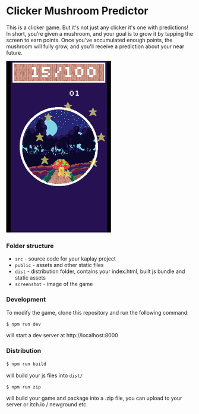 # Clicker Mushroom Predictor

This is a clicker game. But it's not just any clicker it's one with predictions! In short, you’re given a mushroom, and your goal is to grow it by tapping the screen to earn points. Once you've accumulated enough points, the mushroom will fully grow, and you'll receive a prediction about your near future.

![Mushroom Predictor](./screenshot/screenshot.png)

### Folder structure

- `src` - source code for your kaplay project
- `public` - assets and other static files
- `dist` - distribution folder, contains your index.html, built js bundle and static assets
- `screenshot` - image of the game

### Development

To modify the game, clone this repository and run the following command:

```sh
$ npm run dev
```

will start a dev server at http://localhost:8000

### Distribution

```sh
$ npm run build
```

will build your js files into `dist/`

```sh
$ npm run zip
```

will build your game and package into a .zip file, you can upload to your server or itch.io / newground etc.

